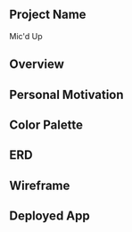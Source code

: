 ## Project Name
Mic'd Up

## Overview

## Personal Motivation

## Color Palette

## ERD

## Wireframe

## Deployed App
